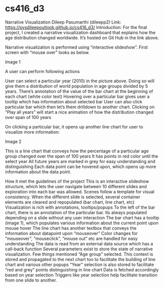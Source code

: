 # cs416_d3

Narrative Visualization
Dileep Pasumarthi (dileepp2)
Link: https://pvsdileepoutlook.github.io/cs416_d3/
 Introduction:
For the final project, I created a narrative visualization dashboard that explains how the age distribution changed worldwide. It’s hosted on Git Hub in the link above. 

Narrative visualization is performed using “interactive slideshow”. First screen with “mouse over” looks as below. 


Image 1

A user can perform following actions


User can select a particular year (2010) in the picture above. Doing so will give them a distribution of world population in age groups divided by 5 years.
There’s annotation of the value of the bar chart at the beginning of each chart (white color text)
Hovering over a particular bar gives user a tooltip which has information about selected bar
User can also click particular bar which then let’s them drilldown to another chart.
Clicking on “Play all years” will start a nice animation of how the distribution changed over span of 100 years

On clicking a particular bar, it opens up another line chart for user to visualize more information:

Image 2

This is a line chart that conveys how the percentage of a particular age group changed over the span of 100 years
It has points in red color until the select year
All future years are marked in grey for easy understanding and distinguishing
Each data point can be hovered upon, which opens up more information about the data point.

How it met the guidelines of the project
This is an interactive slideshow structure, which lets the user navigate between 10 different slides and exploration into each bar was allowed.
Scenes follow a template for visual consistency. When the different slide is selected, several container elements are cleared and repopulated (bar chart, line chart, etc)
Visualization is rich with annotations, tooltips/popups
To the left of the bar chart, there is an annotation of the particular bar. Its always populated depending on a slide without any user interaction
The bar chart has a tooltip (image 1), which populates various information about the current point upon mouse hover
The line chart has another textbox that conveys the information about datapoint upon “mouseover”
Color changes for “mouseover”, “mouseclick”, “mouse out” etc are handled for easy understanding
The data is read from an external data source which has a call-back function
Several parameters exist to store the state of narrative visualization. Few things mentioned
“Age group” selected. This context is stored and propagated to the next chart too to facilitate the building of line chart and various other popups
“Year” selection is also stored to facilitate “red and grey” points distinguishing in line chart
Data is fetched accordingly based on year selection
Triggers like year selection help facilitate transition from one slide to another.
